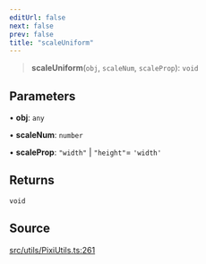 ```yaml
---
editUrl: false
next: false
prev: false
title: "scaleUniform"
---
```


> **scaleUniform**(`obj`, `scaleNum`, `scaleProp`): `void`

## Parameters

• **obj**: `any`

• **scaleNum**: `number`

• **scaleProp**: `"width"` \| `"height"`= `'width'`

## Returns

`void`

## Source

[src/utils/PixiUtils.ts:261](https://github.com/relishinc/dill-pixel/blob/10f512f7f577ca5e74162827f11215b28df5ca97/src/utils/PixiUtils.ts#L261)
